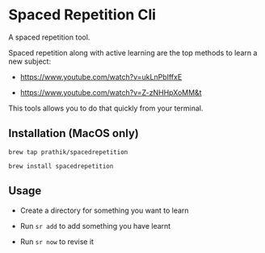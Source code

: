 # Spaced Repetition Cli

A spaced repetition tool.

Spaced repetition along with active learning are the top methods to learn a new subject:

* https://www.youtube.com/watch?v=ukLnPbIffxE

* https://www.youtube.com/watch?v=Z-zNHHpXoMM&t

This tools allows you to do that quickly from your terminal.

## Installation (MacOS only)

`brew tap prathik/spacedrepetition`

`brew install spacedrepetition`

## Usage

* Create a directory for something you want to learn

* Run `sr add` to add something you have learnt

* Run `sr now` to revise it
